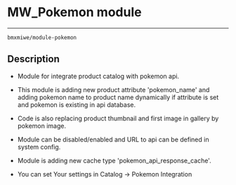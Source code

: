# MW_Pokemon module
------------
`bmxmiwe/module-pokemon`


## Description


- Module for integrate product catalog with pokemon api.
- This module is adding new product attribute 'pokemon_name' and adding pokemon name to product name dynamically if attribute is set and pokemon is existing in api database.
- Code is also replacing product thumbnail and first image in gallery by pokemon image.

- Module can be disabled/enabled and URL to api can be defined in system config.
- Module is adding new cache type 'pokemon_api_response_cache'.

- You can set Your settings in Catalog -> Pokemon Integration
